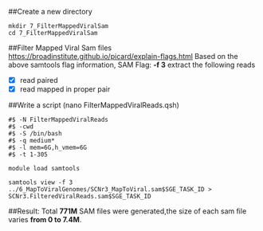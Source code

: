 ##Create a new directory
```
mkdir 7_FilterMappedViralSam
cd 7_FilterMappedViralSam
```
##Filter Mapped Viral Sam files
https://broadinstitute.github.io/picard/explain-flags.html
Based on the above samtools flag information, SAM Flag: **-f 3** extract the following reads 
- [x]   read paired
- [x]   read mapped in proper pair

##Write a script (nano FilterMappedViralReads.qsh) 
```
#$ -N FilterMappedViralReads
#$ -cwd
#$ -S /bin/bash
#$ -q medium*
#$ -l mem=6G,h_vmem=6G
#$ -t 1-305

module load samtools

samtools view -f 3 ../6_MapToViralGenomes/SCNr3_MapToViral.sam$SGE_TASK_ID > SCNr3.FilteredViralReads.sam$SGE_TASK_ID
```
##Result: Total **771M** SAM files were generated,the size of each sam file varies **from 0 to 7.4M**.


